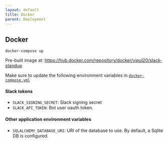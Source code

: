 ```yaml
---
layout: default
title: Docker
parent: Deployment
---
```


## Docker

```
docker-compose up
```

Pre-built image at: https://hub.docker.com/repository/docker/vipul20/slack-standup

Make sure to update the following environment variables in [`docker-compose.yml`](./docker-compose.yml)

#### Slack tokens

- `SLACK_SIGNING_SECRET`: Slack signing secret
- `SLACK_API_TOKEN`: Bot user oauth token.

#### Other application environment variables

- `SQLALCHEMY_DATABASE_URI`: URI of the database to use. By default, a Sqlite DB is configured.

